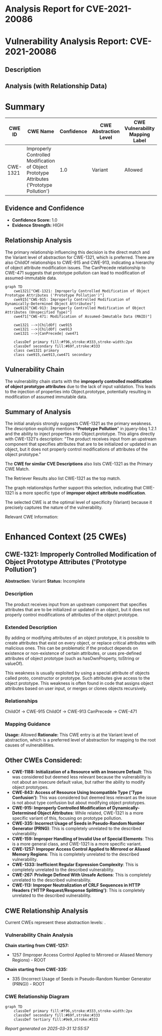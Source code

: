 # Analysis Report for CVE-2021-20086

# Vulnerability Analysis Report: CVE-2021-20086

## Description



## Analysis (with Relationship Data)

# Summary
| CWE ID | CWE Name | Confidence | CWE Abstraction Level | CWE Vulnerability Mapping Label | CWE-Vulnerability Mapping Notes |
|---|---|---|---|---|---|
| CWE-1321 | Improperly Controlled Modification of Object Prototype Attributes ('Prototype Pollution') | 1.0 | Variant | Allowed | Primary CWE |

## Evidence and Confidence

*   **Confidence Score:** 1.0
*   **Evidence Strength:** HIGH

## Relationship Analysis
The primary relationship influencing this decision is the direct match and the Variant level of abstraction for CWE-1321, which is preferred. There are also ChildOf relationships to CWE-915 and CWE-913, indicating a hierarchy of object attribute modification issues. The CanPrecede relationship to CWE-471 suggests that prototype pollution can lead to modification of assumed-immutable data.

```mermaid
graph TD
    cwe1321["CWE-1321: Improperly Controlled Modification of Object Prototype Attributes ('Prototype Pollution')"]
    cwe915["CWE-915: Improperly Controlled Modification of Dynamically-Determined Object Attributes"]
    cwe913["CWE-913: Improperly Controlled Modification of Object Attributes (Unspecified Type)"]
    cwe471["CWE-471: Modification of Assumed-Immutable Data (MAID)"]

    cwe1321 -->|ChildOf| cwe915
    cwe1321 -->|ChildOf| cwe913
    cwe1321 -->|CanPrecede| cwe471

    classDef primary fill:#f96,stroke:#333,stroke-width:2px
    classDef secondary fill:#69f,stroke:#333
    class cwe1321 primary
    class cwe915,cwe913,cwe471 secondary
```

## Vulnerability Chain
The vulnerability chain starts with the **improperly controlled modification of object prototype attributes** due to the lack of input validation. This leads to the injection of properties into Object.prototype, potentially resulting in modification of assumed immutable data.

## Summary of Analysis
The initial analysis strongly suggests CWE-1321 as the primary weakness. The description explicitly mentions "**Prototype Pollution**" in jquery-bbq 1.2.1 and the ability to inject properties into Object.prototype. This aligns directly with CWE-1321's description: "The product receives input from an upstream component that specifies attributes that are to be initialized or updated in an object, but it does not properly control modifications of attributes of the object prototype."

The **CWE for similar CVE Descriptions** also lists CWE-1321 as the Primary CWE Match.

The Retriever Results also list CWE-1321 as the top match.

The graph relationships further support this selection, indicating that CWE-1321 is a more specific type of **improper object attribute modification**.

The selected CWE is at the optimal level of specificity (Variant) because it precisely captures the nature of the vulnerability.

Relevant CWE Information:

# Enhanced Context (25 CWEs)

## CWE-1321: Improperly Controlled Modification of Object Prototype Attributes ('Prototype Pollution')
**Abstraction:** Variant
**Status:** Incomplete

### Description
The product receives input from an upstream component that specifies attributes that are to be initialized or updated in an object, but it does not properly control modifications of attributes of the object prototype.

### Extended Description
By adding or modifying attributes of an object prototype, it is possible to create attributes that exist on every object, or replace critical attributes with malicious ones. This can be problematic if the product depends on existence or non-existence of certain attributes, or uses pre-defined attributes of object prototype (such as hasOwnProperty, toString or valueOf).

This weakness is usually exploited by using a special attribute of objects called proto, constructor or prototype. Such attributes give access to the object prototype. This weakness is often found in code that assigns object attributes based on user input, or merges or clones objects recursively.

### Relationships
ChildOf -> CWE-915
ChildOf -> CWE-913
CanPrecede -> CWE-471

### Mapping Guidance
**Usage:** Allowed
**Rationale:** This CWE entry is at the Variant level of abstraction, which is a preferred level of abstraction for mapping to the root causes of vulnerabilities.

## Other CWEs Considered:
*   **CWE-1188: Initialization of a Resource with an Insecure Default**: This was considered but deemed less relevant because the vulnerability is not about an insecure default value, but rather the ability to modify object prototypes.
*   **CWE-843: Access of Resource Using Incompatible Type ('Type Confusion')**: This was considered but deemed less relevant as the issue is not about type confusion but about modifying object prototypes.
*   **CWE-915: Improperly Controlled Modification of Dynamically-Determined Object Attributes**: While related, CWE-1321 is a more specific variant of this, focusing on prototype pollution.
*   **CWE-335: Incorrect Usage of Seeds in Pseudo-Random Number Generator (PRNG)**: This is completely unrelated to the described vulnerability.
*   **CWE-159: Improper Handling of Invalid Use of Special Elements**: This is a more general class, and CWE-1321 is a more specific variant.
*   **CWE-1257: Improper Access Control Applied to Mirrored or Aliased Memory Regions**: This is completely unrelated to the described vulnerability.
*   **CWE-1333: Inefficient Regular Expression Complexity**: This is completely unrelated to the described vulnerability.
*   **CWE-267: Privilege Defined With Unsafe Actions**: This is completely unrelated to the described vulnerability.
*   **CWE-113: Improper Neutralization of CRLF Sequences in HTTP Headers ('HTTP Request/Response Splitting')**: This is completely unrelated to the described vulnerability.


## CWE Relationship Analysis

Current CWEs represent these abstraction levels: .


### Vulnerability Chain Analysis

**Chain starting from CWE-1257:**
- 1257 (Improper Access Control Applied to Mirrored or Aliased Memory Regions) - ROOT


**Chain starting from CWE-335:**
- 335 (Incorrect Usage of Seeds in Pseudo-Random Number Generator (PRNG)) - ROOT



### CWE Relationship Diagram

```mermaid
graph TD
    classDef primary fill:#f96,stroke:#333,stroke-width:2px
    classDef secondary fill:#69f,stroke:#333
    classDef tertiary fill:#9e9,stroke:#333
```



*Report generated on 2025-03-31 12:55:57*
